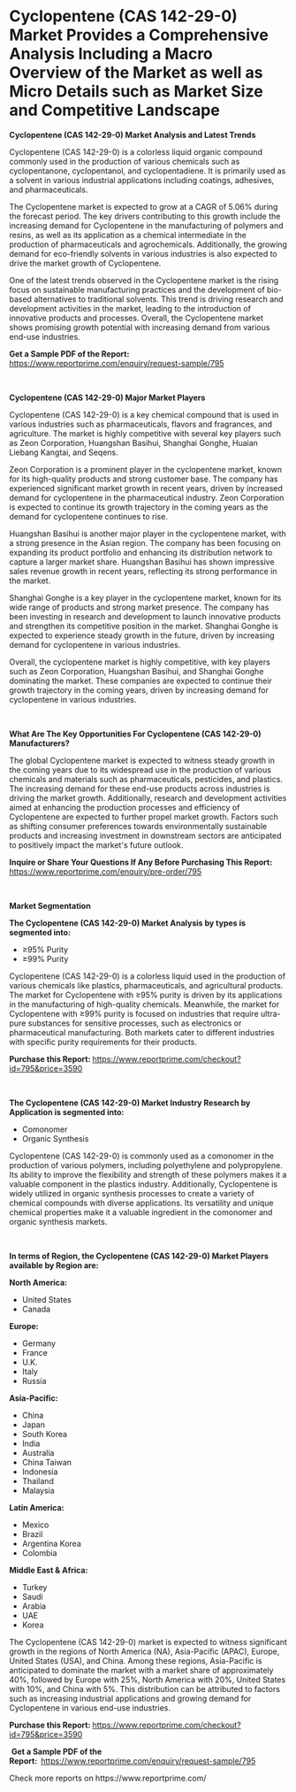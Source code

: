 <p><h1>Cyclopentene (CAS 142-29-0) Market Provides a Comprehensive Analysis Including a Macro Overview of the Market as well as Micro Details such as Market Size and Competitive Landscape</h1></p><p><strong>Cyclopentene (CAS 142-29-0) Market Analysis and Latest Trends</strong></p>
<p><p>Cyclopentene (CAS 142-29-0) is a colorless liquid organic compound commonly used in the production of various chemicals such as cyclopentanone, cyclopentanol, and cyclopentadiene. It is primarily used as a solvent in various industrial applications including coatings, adhesives, and pharmaceuticals.</p><p>The Cyclopentene market is expected to grow at a CAGR of 5.06% during the forecast period. The key drivers contributing to this growth include the increasing demand for Cyclopentene in the manufacturing of polymers and resins, as well as its application as a chemical intermediate in the production of pharmaceuticals and agrochemicals. Additionally, the growing demand for eco-friendly solvents in various industries is also expected to drive the market growth of Cyclopentene.</p><p>One of the latest trends observed in the Cyclopentene market is the rising focus on sustainable manufacturing practices and the development of bio-based alternatives to traditional solvents. This trend is driving research and development activities in the market, leading to the introduction of innovative products and processes. Overall, the Cyclopentene market shows promising growth potential with increasing demand from various end-use industries.</p></p>
<p><strong>Get a Sample PDF of the Report:&nbsp;</strong> <a href="https://www.reportprime.com/enquiry/request-sample/795">https://www.reportprime.com/enquiry/request-sample/795</a></p>
<p>&nbsp;</p>
<p><strong>Cyclopentene (CAS 142-29-0) Major Market Players</strong></p>
<p><p>Cyclopentene (CAS 142-29-0) is a key chemical compound that is used in various industries such as pharmaceuticals, flavors and fragrances, and agriculture. The market is highly competitive with several key players such as Zeon Corporation, Huangshan Basihui, Shanghai Gonghe, Huaian Liebang Kangtai, and Seqens.</p><p>Zeon Corporation is a prominent player in the cyclopentene market, known for its high-quality products and strong customer base. The company has experienced significant market growth in recent years, driven by increased demand for cyclopentene in the pharmaceutical industry. Zeon Corporation is expected to continue its growth trajectory in the coming years as the demand for cyclopentene continues to rise.</p><p>Huangshan Basihui is another major player in the cyclopentene market, with a strong presence in the Asian region. The company has been focusing on expanding its product portfolio and enhancing its distribution network to capture a larger market share. Huangshan Basihui has shown impressive sales revenue growth in recent years, reflecting its strong performance in the market.</p><p>Shanghai Gonghe is a key player in the cyclopentene market, known for its wide range of products and strong market presence. The company has been investing in research and development to launch innovative products and strengthen its competitive position in the market. Shanghai Gonghe is expected to experience steady growth in the future, driven by increasing demand for cyclopentene in various industries.</p><p>Overall, the cyclopentene market is highly competitive, with key players such as Zeon Corporation, Huangshan Basihui, and Shanghai Gonghe dominating the market. These companies are expected to continue their growth trajectory in the coming years, driven by increasing demand for cyclopentene in various industries.</p></p>
<p>&nbsp;</p>
<p><strong>What Are The Key Opportunities For Cyclopentene (CAS 142-29-0) Manufacturers?</strong></p>
<p><p>The global Cyclopentene market is expected to witness steady growth in the coming years due to its widespread use in the production of various chemicals and materials such as pharmaceuticals, pesticides, and plastics. The increasing demand for these end-use products across industries is driving the market growth. Additionally, research and development activities aimed at enhancing the production processes and efficiency of Cyclopentene are expected to further propel market growth. Factors such as shifting consumer preferences towards environmentally sustainable products and increasing investment in downstream sectors are anticipated to positively impact the market's future outlook.</p></p>
<p><strong>Inquire or Share Your Questions If Any Before Purchasing This Report:</strong> <a href="https://www.reportprime.com/enquiry/pre-order/795">https://www.reportprime.com/enquiry/pre-order/795</a></p>
<p>&nbsp;</p>
<p><strong>Market Segmentation</strong></p>
<p><strong>The Cyclopentene (CAS 142-29-0) Market Analysis by types is segmented into:</strong></p>
<p><ul><li>≥95% Purity</li><li>≥99% Purity</li></ul></p>
<p><p>Cyclopentene (CAS 142-29-0) is a colorless liquid used in the production of various chemicals like plastics, pharmaceuticals, and agricultural products. The market for Cyclopentene with ≥95% purity is driven by its applications in the manufacturing of high-quality chemicals. Meanwhile, the market for Cyclopentene with ≥99% purity is focused on industries that require ultra-pure substances for sensitive processes, such as electronics or pharmaceutical manufacturing. Both markets cater to different industries with specific purity requirements for their products.</p></p>
<p><strong>Purchase this Report:&nbsp;</strong><a href="https://www.reportprime.com/checkout?id=795&price=3590">https://www.reportprime.com/checkout?id=795&price=3590</a></p>
<p>&nbsp;</p>
<p><strong>The Cyclopentene (CAS 142-29-0) Market Industry Research by Application is segmented into:</strong></p>
<p><ul><li>Comonomer</li><li>Organic Synthesis</li></ul></p>
<p><p>Cyclopentene (CAS 142-29-0) is commonly used as a comonomer in the production of various polymers, including polyethylene and polypropylene. Its ability to improve the flexibility and strength of these polymers makes it a valuable component in the plastics industry. Additionally, Cyclopentene is widely utilized in organic synthesis processes to create a variety of chemical compounds with diverse applications. Its versatility and unique chemical properties make it a valuable ingredient in the comonomer and organic synthesis markets.</p></p>
<p>&nbsp;</p>
<p><strong>In terms of Region, the Cyclopentene (CAS 142-29-0) Market Players available by Region are:</strong></p>
<p>
    <p> <strong> North America: </strong>
        <ul>
            <li>United States</li>
            <li>Canada</li>
        </ul>
        </p> 
    <p> <strong> Europe: </strong>
        <ul>
            <li>Germany</li>
            <li>France</li>
            <li>U.K.</li>
            <li>Italy</li>
            <li>Russia</li>
        </ul>
        </p> 
    <p> <strong> Asia-Pacific: </strong>
        <ul>
            <li>China</li>
            <li>Japan</li>
            <li>South Korea</li>
            <li>India</li>
            <li>Australia</li>
            <li>China Taiwan</li>
            <li>Indonesia</li>
            <li>Thailand</li>
            <li>Malaysia</li>
        </ul>
        </p> 
    <p> <strong> Latin America: </strong>
        <ul>
            <li>Mexico</li>
            <li>Brazil</li>
            <li>Argentina Korea</li>
            <li>Colombia</li>
        </ul>
        </p> 
    <p> <strong> Middle East & Africa: </strong>
        <ul>
            <li>Turkey</li>
            <li>Saudi</li>
            <li>Arabia</li>
            <li>UAE</li>
            <li>Korea</li>
        </ul>
    </p>
    </p>
<p><p>The Cyclopentene (CAS 142-29-0) market is expected to witness significant growth in the regions of North America (NA), Asia-Pacific (APAC), Europe, United States (USA), and China. Among these regions, Asia-Pacific is anticipated to dominate the market with a market share of approximately 40%, followed by Europe with 25%, North America with 20%, United States with 10%, and China with 5%. This distribution can be attributed to factors such as increasing industrial applications and growing demand for Cyclopentene in various end-use industries.</p></p>
<p><strong>Purchase this Report: </strong><a href="https://www.reportprime.com/checkout?id=795&price=3590">https://www.reportprime.com/checkout?id=795&price=3590</a></p>
<p>&nbsp;<strong>Get a Sample PDF of the Report:&nbsp;&nbsp;</strong><a href="https://www.reportprime.com/enquiry/request-sample/795">https://www.reportprime.com/enquiry/request-sample/795</a></p>
<p><strong></strong></p>
<p>Check more reports on https://www.reportprime.com/</p>